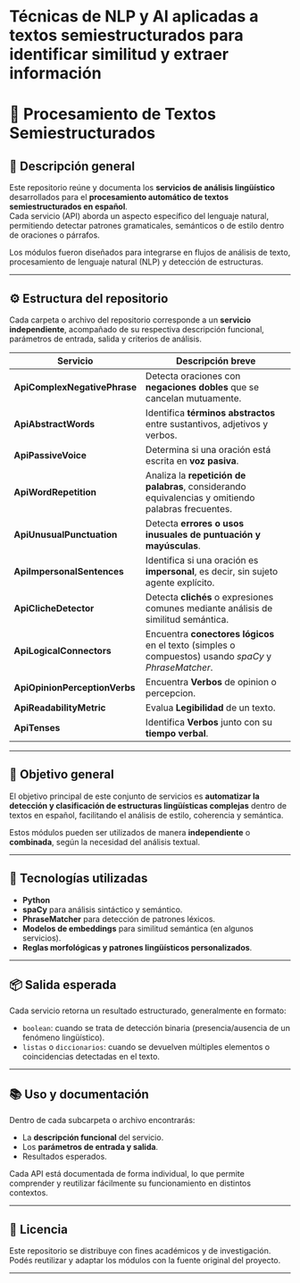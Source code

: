# Técnicas de NLP y AI aplicadas a textos semiestructurados para identificar similitud y extraer información

# 🧩 Procesamiento de Textos Semiestructurados

## 📘 Descripción general
Este repositorio reúne y documenta los **servicios de análisis lingüístico** desarrollados para el **procesamiento automático de textos semiestructurados en español**.  
Cada servicio (API) aborda un aspecto específico del lenguaje natural, permitiendo detectar patrones gramaticales, semánticos o de estilo dentro de oraciones o párrafos.

Los módulos fueron diseñados para integrarse en flujos de análisis de texto, procesamiento de lenguaje natural (NLP) y detección de estructuras.

---

## ⚙️ Estructura del repositorio
Cada carpeta o archivo del repositorio corresponde a un **servicio independiente**, acompañado de su respectiva descripción funcional, parámetros de entrada, salida y criterios de análisis.

| Servicio | Descripción breve |
|-----------|------------------|
| **ApiComplexNegativePhrase** | Detecta oraciones con **negaciones dobles** que se cancelan mutuamente. |
| **ApiAbstractWords** | Identifica **términos abstractos** entre sustantivos, adjetivos y verbos. |
| **ApiPassiveVoice** | Determina si una oración está escrita en **voz pasiva**. |
| **ApiWordRepetition** | Analiza la **repetición de palabras**, considerando equivalencias y omitiendo palabras frecuentes. |
| **ApiUnusualPunctuation** | Detecta **errores o usos inusuales de puntuación y mayúsculas**. |
| **ApiImpersonalSentences** | Identifica si una oración es **impersonal**, es decir, sin sujeto agente explícito. |
| **ApiClicheDetector** | Detecta **clichés** o expresiones comunes mediante análisis de similitud semántica. |
| **ApiLogicalConnectors** | Encuentra **conectores lógicos** en el texto (simples o compuestos) usando *spaCy* y *PhraseMatcher*. |
| **ApiOpinionPerceptionVerbs** | Encuentra **Verbos** de opinion o percepcion. |
| **ApiReadabilityMetric** | Evalua **Legibilidad** de un texto. |
| **ApiTenses** | Identifica **Verbos** junto con su **tiempo verbal**. |


---

## 🧠 Objetivo general
El objetivo principal de este conjunto de servicios es **automatizar la detección y clasificación de estructuras lingüísticas complejas** dentro de textos en español, facilitando el análisis de estilo, coherencia y semántica.  

Estos módulos pueden ser utilizados de manera **independiente** o **combinada**, según la necesidad del análisis textual.

---

## 🧩 Tecnologías utilizadas
- **Python**
- **spaCy** para análisis sintáctico y semántico.
- **PhraseMatcher** para detección de patrones léxicos.
- **Modelos de embeddings** para similitud semántica (en algunos servicios).
- **Reglas morfológicas y patrones lingüísticos personalizados**.

---

## 📦 Salida esperada
Cada servicio retorna un resultado estructurado, generalmente en formato:
- `boolean`: cuando se trata de detección binaria (presencia/ausencia de un fenómeno lingüístico).  
- `listas` o `diccionarios`: cuando se devuelven múltiples elementos o coincidencias detectadas en el texto.

---

## 📚 Uso y documentación
Dentro de cada subcarpeta o archivo encontrarás:
- La **descripción funcional** del servicio.  
- Los **parámetros de entrada y salida**.  
- Resultados esperados.

Cada API está documentada de forma individual, lo que permite comprender y reutilizar fácilmente su funcionamiento en distintos contextos.


---

## 🧾 Licencia
Este repositorio se distribuye con fines académicos y de investigación.  
Podés reutilizar y adaptar los módulos con la fuente original del proyecto.

---

